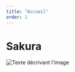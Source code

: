 ```yaml
---
title: "Accueil"
order: 1
---
```

# Sakura 

![Texte décrivant l'image](https://stockage.framapiaf.org/framapiaf/media_attachments/files/106/246/905/504/706/210/original/3abe0feffac456af.png) 